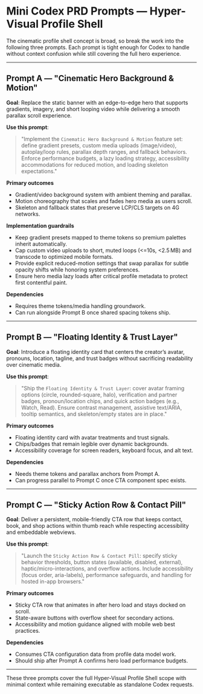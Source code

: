 # Mini Codex PRD Prompts — Hyper-Visual Profile Shell

The cinematic profile shell concept is broad, so break the work into the following three prompts. Each prompt is tight enough for Codex to handle without context confusion while still covering the full hero experience.

---

## Prompt A — "Cinematic Hero Background & Motion"
**Goal**: Replace the static banner with an edge-to-edge hero that supports gradients, imagery, and short looping video while delivering a smooth parallax scroll experience.

**Use this prompt**:
> "Implement the `Cinematic Hero Background & Motion` feature set: define gradient presets, custom media uploads (image/video), autoplay/loop rules, parallax depth ranges, and fallback behaviors. Enforce performance budgets, a lazy loading strategy, accessibility accommodations for reduced motion, and loading skeleton expectations."

**Primary outcomes**
- Gradient/video background system with ambient theming and parallax.
- Motion choreography that scales and fades hero media as users scroll.
- Skeleton and fallback states that preserve LCP/CLS targets on 4G networks.

**Implementation guardrails**
- Keep gradient presets mapped to theme tokens so premium palettes inherit automatically.
- Cap custom video uploads to short, muted loops (<=10s, <2.5 MB) and transcode to optimized mobile formats.
- Provide explicit reduced-motion settings that swap parallax for subtle opacity shifts while honoring system preferences.
- Ensure hero media lazy loads after critical profile metadata to protect first contentful paint.

**Dependencies**
- Requires theme tokens/media handling groundwork.
- Can run alongside Prompt B once shared spacing tokens ship.

---

## Prompt B — "Floating Identity & Trust Layer"
**Goal**: Introduce a floating identity card that centers the creator’s avatar, pronouns, location, tagline, and trust badges without sacrificing readability over cinematic media.

**Use this prompt**:
> "Ship the `Floating Identity & Trust Layer`: cover avatar framing options (circle, rounded-square, halo), verification and partner badges, pronoun/location chips, and quick action badges (e.g., Watch, Read). Ensure contrast management, assistive text/ARIA, tooltip semantics, and skeleton/empty states are in place."

**Primary outcomes**
- Floating identity card with avatar treatments and trust signals.
- Chips/badges that remain legible over dynamic backgrounds.
- Accessibility coverage for screen readers, keyboard focus, and alt text.

**Dependencies**
- Needs theme tokens and parallax anchors from Prompt A.
- Can progress parallel to Prompt C once CTA component spec exists.

---

## Prompt C — "Sticky Action Row & Contact Pill"
**Goal**: Deliver a persistent, mobile-friendly CTA row that keeps contact, book, and shop actions within thumb reach while respecting accessibility and embeddable webviews.

**Use this prompt**:
> "Launch the `Sticky Action Row & Contact Pill`: specify sticky behavior thresholds, button states (available, disabled, external), haptic/micro-interactions, and overflow actions. Include accessibility (focus order, aria-labels), performance safeguards, and handling for hosted in-app browsers."

**Primary outcomes**
- Sticky CTA row that animates in after hero load and stays docked on scroll.
- State-aware buttons with overflow sheet for secondary actions.
- Accessibility and motion guidance aligned with mobile web best practices.

**Dependencies**
- Consumes CTA configuration data from profile data model work.
- Should ship after Prompt A confirms hero load performance budgets.

---

These three prompts cover the full Hyper-Visual Profile Shell scope with minimal context while remaining executable as standalone Codex requests.
